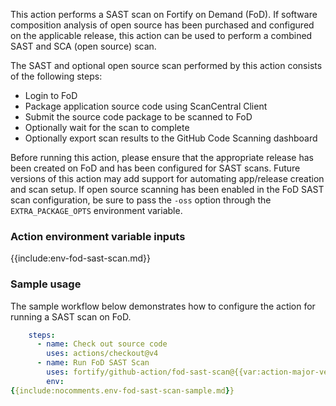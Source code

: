 This action performs a SAST scan on Fortify on Demand (FoD). If software composition analysis of open source has been purchased and configured on the applicable release, this action can be used to perform a combined SAST and SCA (open source) scan. 

The SAST and optional open source scan performed by this action consists of the following steps:

* Login to FoD
* Package application source code using ScanCentral Client
* Submit the source code package to be scanned to FoD
* Optionally wait for the scan to complete
* Optionally export scan results to the GitHub Code Scanning dashboard

Before running this action, please ensure that the appropriate release has been created on FoD and has been configured for SAST scans. Future versions of this action may add support for automating app/release creation and scan setup. If open source scanning has been enabled in the FoD SAST scan configuration, be sure to pass the `-oss` option through the `EXTRA_PACKAGE_OPTS` environment variable.

### Action environment variable inputs

{{include:env-fod-sast-scan.md}}

### Sample usage

The sample workflow below demonstrates how to configure the action for running a SAST scan on FoD.

```yaml
    steps:    
      - name: Check out source code
        uses: actions/checkout@v4  
      - name: Run FoD SAST Scan
        uses: fortify/github-action/fod-sast-scan@{{var:action-major-version}}
        env:
{{include:nocomments.env-fod-sast-scan-sample.md}}
```
